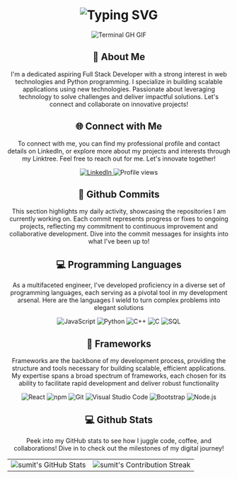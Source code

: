 
<div align="center">
    <h1><img src="https://readme-typing-svg.herokuapp.com?font=Jetbrains+mono&size=40&duration=3000&color=33FF33&center=true&vCenter=true&width=435&lines=Hey..+I'm+Sumit_Choudhary;This+is..;..my+Github..;" alt="Typing SVG"/></h1>
    <p><img src="termina-gh.gif" alt="Terminal GH GIF" /></p>
</div>

<div align="center">
    <h2>🚀 About Me</h2>
<!--     <p><img src="termina-gh.gif" alt="Terminal GH GIF" /></p> -->
    <p>I'm a dedicated aspiring Full Stack Developer with a strong interest in web technologies and Python programming. I specialize in building scalable applications using new technologies. Passionate about leveraging technology to solve challenges and deliver impactful solutions. Let's connect and collaborate on innovative projects!</p>
</div>

<div align="center">
<h2 align="center" class="section-heading">🌐 Connect with Me</h2>
<p> To connect with me, you can find my professional profile and contact details on LinkedIn, or explore more about my projects and interests through my Linktree. Feel free to reach out for me. Let's innovate together! </p>
<div align="center">
  <a href="https://www.linkedin.com/in/sumit-choudhary-5a8649253/">
    <img src="https://img.shields.io/badge/SumitChoudhary-0077B5?style=for-the-badge&logo=linkedin&logoColor=white" alt="LinkedIn"/>
  </a>


<img src="https://komarev.com/ghpvc/?username=sumitch96&style=for-the-badge" alt="Profile views" />
</div>

<div align="center">
  <h2>🚀 Github Commits</h2>
    <p>This section highlights my daily activity, showcasing the repositories I am currently working on. Each commit represents progress or fixes to ongoing projects, reflecting my commitment to continuous improvement and collaborative development. Dive into the commit messages for insights into what I've been up to!</p>
<!--  //contributon -->

<h2 align="center" class="section-heading">💻 Programming Languages</h2>
<p> As a multifaceted engineer, I've developed proficiency in a diverse set of programming languages, each serving as a pivotal tool in my development arsenal. Here are the languages I wield to turn complex problems into elegant solutions</p>
<div align="center">
  <img src="https://img.shields.io/badge/JavaScript-F7DF1E?style=for-the-badge&logo=javascript&logoColor=black" alt="JavaScript"/>
  <img src="https://img.shields.io/badge/Python-3776AB?style=for-the-badge&logo=python&logoColor=white" alt="Python"/>
  <img src="https://img.shields.io/badge/C++-FA7343?style=for-the-badge&logo=swift&logoColor=white" alt="C++"/>
  <img src="https://img.shields.io/badge/C-5391FE?style=for-the-badge&logo=powershell&logoColor=white" alt="C"/>
  <img src="https://img.shields.io/badge/SQL-0A0A0A?style=for-the-badge" alt="SQL"/>
 

</div>
<h2 align="center" class="section-heading">🔧 Frameworks</h2>
<p>Frameworks are the backbone of my development process, providing the structure and tools necessary for building scalable, efficient applications. My expertise spans a broad spectrum of frameworks, each chosen for its ability to facilitate rapid development and deliver robust functionality</p>
<div align="center">
  <img src="https://img.shields.io/badge/React-20232A?style=for-the-badge&logo=react&logoColor=61DAFB" alt="React"/>
<!--   <img src="https://img.shields.io/badge/Svelte-FF3E00?style=for-the-badge&logo=svelte&logoColor=white" alt="Svelte"/> -->
<!--   <img src="https://img.shields.io/badge/TensorFlow-FF6F00?style=for-the-badge&logo=tensorflow&logoColor=white" alt="TensorFlow"/> -->
  <img src="https://img.shields.io/badge/npm-CB3837?style=for-the-badge&logo=npm&logoColor=white" alt="npm"/>
  <img src="https://img.shields.io/badge/Git-F05032?style=for-the-badge&logo=git&logoColor=white" alt="Git"/>
  <img src="https://img.shields.io/badge/Visual%20Studio%20Code-007ACC?style=for-the-badge&logo=visualstudiocode&logoColor=white" alt="Visual Studio Code"/>
<!--   <img src="https://img.shields.io/badge/Vue.js-4FC08D?style=for-the-badge&logo=vuedotjs&logoColor=white" alt="Vue.js"/> -->
<!--   <img src="https://img.shields.io/badge/Django-092E20?style=for-the-badge&logo=django&logoColor=green" alt="Django"/> -->
<!--   <img src="https://img.shields.io/badge/Firebase-FFCA28?style=for-the-badge&logo=firebase&logoColor=white" alt="Firebase"/> -->
  <img src="https://img.shields.io/badge/Bootstrap-7952B3?style=for-the-badge&logo=bootstrap&logoColor=white" alt="Bootstrap"/>
  <img src="https://img.shields.io/badge/Node.js-339933?style=for-the-badge&logo=nodedotjs&logoColor=white" alt="Node.js"/>
<!--   <img src="https://img.shields.io/badge/Flask-000000?style=for-the-badge&logo=flask&logoColor=white" alt="Flask"/> -->
<!--   <img src="https://img.shields.io/badge/Flutter-02569B?style=for-the-badge&logo=flutter&logoColor=white" alt="Flutter"/>  -->
</div>



<div align="center">
<h2 align="center" class="section-heading"> 💻 Github Stats</h2>
<p>Peek into my GitHub stats to see how I juggle code, coffee, and collaborations! Dive in to check out the milestones of my digital journey!</p>
 <table align="center" width="100%" height="100%" >
    <tr>
       <td><img style="border: none;" src="https://github-profile-summary-cards.vercel.app/api/cards/profile-details?username=sumitch96&theme=github_dark" alt="sumit's GitHub Stats"/></td>   
       <td><img style="border: none;" src="https://github-readme-streak-stats.herokuapp.com/?user=sumitch96&theme=merko" alt="sumit's Contribution Streak"/></td>
    </tr>
 </table>


 <table align="center" width="100%" height="100%" >
    <tr>
        <td><img style="border: none;" src="https://github-profile-summary-cards.vercel.app/api/cards/stats?username=sumitch96&theme=github_dark" alt="sumit's GitHub Stats"/></td>
        <td><img style="border: none;" src="https://github-profile-summary-cards.vercel.app/api/cards/productive-time?username=sumitch96&theme=github_dark&utcOffset=10" alt="sumit's GitHub Stats"/>
        <td><img style="border: none;" src="https://github-profile-summary-cards.vercel.app/api/cards/repos-per-language?username=sumitch96&theme=github_dark" alt="sumit's GitHub Stats"/></td>
        <td><img style="border: none;" src="https://github-profile-summary-cards.vercel.app/api/cards/most-commit-language?username=sumitch96&theme=github_dark" alt="sumit's GitHub Stats"/></td>
    </tr>
 </table>
